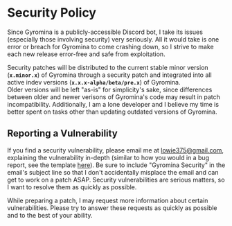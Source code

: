 # Security Policy

Since Gyromina is a publicly-accessible Discord bot, I take its issues (especially those involving security) very seriously. All it would take is one error or breach for Gyromina to come crashing down, so I strive to make each new release error-free and safe from exploitation.

Security patches will be distributed to the current stable minor version (**`x.minor.x`**) of Gyromina through a security patch and integrated into all active indev versions (**`x.x.x-alpha/beta/pre.x`**) of Gyromina.  
Older versions will be left "as-is" for simplicity's sake, since differences between older and newer verisons of Gyromina's code may result in patch incompatibility. Additionally, I am a lone developer and I believe my time is better spent on tasks other than updating outdated versions of Gyromina.

## Reporting a Vulnerability

If you find a security vulnerability, please email me at lowie375@gmail.com, explaining the vulnerability in-depth (similar to how you would in a bug report, see the template [here](.github/ISSUE_TEMPLATE/bug_report.md)). Be sure to include "Gyromina Security" in the email's subject line so that I don't accidentally misplace the email and can get to work on a patch ASAP. Security vulnerabilities are serious matters, so I want to resolve them as quickly as possible.  

While preparing a patch, I may request more information about certain vulnerabilities. Please try to answer these requests as quickly as possible and to the best of your ability.
